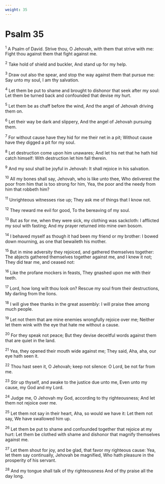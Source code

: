 ```yaml
---
weight: 35
---
```


# Psalm 35

<sup>1</sup> A Psalm of David. Strive thou, O Jehovah, with them that strive with me: Fight thou against them that fight against me. 

<sup>2</sup> Take hold of shield and buckler, And stand up for my help. 

<sup>3</sup> Draw out also the spear, and stop the way against them that pursue me: Say unto my soul, I am thy salvation. 

<sup>4</sup> Let them be put to shame and brought to dishonor that seek after my soul: Let them be turned back and confounded that devise my hurt. 

<sup>5</sup> Let them be as chaff before the wind, And the angel of Jehovah driving them on. 

<sup>6</sup> Let their way be dark and slippery, And the angel of Jehovah pursuing them. 

<sup>7</sup> For without cause have they hid for me their net in a pit; Without cause have they digged a pit for my soul. 

<sup>8</sup> Let destruction come upon him unawares; And let his net that he hath hid catch himself: With destruction let him fall therein. 

<sup>9</sup> And my soul shall be joyful in Jehovah: It shall rejoice in his salvation. 

<sup>10</sup> All my bones shall say, Jehovah, who is like unto thee, Who deliverest the poor from him that is too strong for him, Yea, the poor and the needy from him that robbeth him? 

<sup>11</sup> Unrighteous witnesses rise up; They ask me of things that I know not. 

<sup>12</sup> They reward me evil for good, To the bereaving of my soul. 

<sup>13</sup> But as for me, when they were sick, my clothing was sackcloth: I afflicted my soul with fasting; And my prayer returned into mine own bosom. 

<sup>14</sup> I behaved myself as though it had been my friend or my brother: I bowed down mourning, as one that bewaileth his mother. 

<sup>15</sup> But in mine adversity they rejoiced, and gathered themselves together: The abjects gathered themselves together against me, and I knew it not; They did tear me, and ceased not: 

<sup>16</sup> Like the profane mockers in feasts, They gnashed upon me with their teeth. 

<sup>17</sup> Lord, how long wilt thou look on? Rescue my soul from their destructions, My darling from the lions. 

<sup>18</sup> I will give thee thanks in the great assembly: I will praise thee among much people. 

<sup>19</sup> Let not them that are mine enemies wrongfully rejoice over me; Neither let them wink with the eye that hate me without a cause. 

<sup>20</sup> For they speak not peace; But they devise deceitful words against them that are quiet in the land. 

<sup>21</sup> Yea, they opened their mouth wide against me; They said, Aha, aha, our eye hath seen it. 

<sup>22</sup> Thou hast seen it, O Jehovah; keep not silence: O Lord, be not far from me. 

<sup>23</sup> Stir up thyself, and awake to the justice due unto me, Even unto my cause, my God and my Lord. 

<sup>24</sup> Judge me, O Jehovah my God, according to thy righteousness; And let them not rejoice over me. 

<sup>25</sup> Let them not say in their heart, Aha, so would we have it: Let them not say, We have swallowed him up. 

<sup>26</sup> Let them be put to shame and confounded together that rejoice at my hurt: Let them be clothed with shame and dishonor that magnify themselves against me. 

<sup>27</sup> Let them shout for joy, and be glad, that favor my righteous cause: Yea, let them say continually, Jehovah be magnified, Who hath pleasure in the prosperity of his servant. 

<sup>28</sup> And my tongue shall talk of thy righteousness And of thy praise all the day long. 


